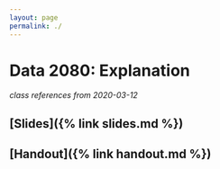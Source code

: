 ```yaml
---
layout: page
permalink: ./
---
```


# Data 2080: Explanation
_class references from 2020-03-12_

## [Slides]({% link slides.md %})

## [Handout]({% link handout.md %})
